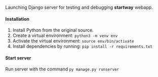 Launching Django server for testing and debugging **startway** webapp.

#### Installation

1. Install Python from the original source.
2. Create a virtual environment: `python3 -m venv env`
3. Activate the virtual environment: `source env/bin/activate`
4. Install dependencies by running: `pip install -r requirements.txt`

#### Start server

Run server with the command `py manage.py runserver`

